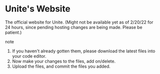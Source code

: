 # Unite's Website
The official website for Unite.
(Might not be available yet as of 2/20/22 for 24 hours, since pending hosting changes are being made. Please be patient.)

note
1. If you haven't already gotten them, please download the latest files into your code editor.
2. Now make your changes to the files, add on/delete.
4. Upload the files, and commit the files you added.

